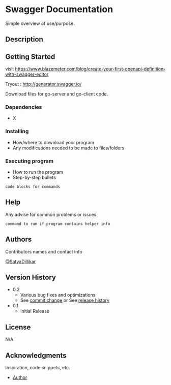 # Swagger Documentation

Simple overview of use/purpose.

## Description



## Getting Started

visit https://www.blazemeter.com/blog/create-your-first-openapi-definition-with-swagger-editor

Tryout : http://generator.swagger.io/

Download files for go-server and go-client code.

### Dependencies

* X

### Installing

* How/where to download your program
* Any modifications needed to be made to files/folders

### Executing program

* How to run the program
* Step-by-step bullets
```
code blocks for commands
```

## Help

Any advise for common problems or issues.
```
command to run if program contains helper info
```

## Authors

Contributors names and contact info

[@SatyaDillikar](https://twitter.com/SatyaDillikar)

## Version History

* 0.2
    * Various bug fixes and optimizations
    * See [commit change]() or See [release history]()
* 0.1
    * Initial Release

## License

N/A

## Acknowledgments

Inspiration, code snippets, etc.
* [Author](https://softbuild.dev)